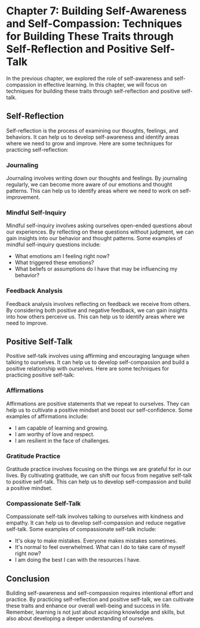 Chapter 7: Building Self-Awareness and Self-Compassion: Techniques for Building These Traits through Self-Reflection and Positive Self-Talk
===========================================================================================================================================

In the previous chapter, we explored the role of self-awareness and self-compassion in effective learning. In this chapter, we will focus on techniques for building these traits through self-reflection and positive self-talk.

Self-Reflection
---------------

Self-reflection is the process of examining our thoughts, feelings, and behaviors. It can help us to develop self-awareness and identify areas where we need to grow and improve. Here are some techniques for practicing self-reflection:

### Journaling

Journaling involves writing down our thoughts and feelings. By journaling regularly, we can become more aware of our emotions and thought patterns. This can help us to identify areas where we need to work on self-improvement.

### Mindful Self-Inquiry

Mindful self-inquiry involves asking ourselves open-ended questions about our experiences. By reflecting on these questions without judgment, we can gain insights into our behavior and thought patterns. Some examples of mindful self-inquiry questions include:

* What emotions am I feeling right now?
* What triggered these emotions?
* What beliefs or assumptions do I have that may be influencing my behavior?

### Feedback Analysis

Feedback analysis involves reflecting on feedback we receive from others. By considering both positive and negative feedback, we can gain insights into how others perceive us. This can help us to identify areas where we need to improve.

Positive Self-Talk
------------------

Positive self-talk involves using affirming and encouraging language when talking to ourselves. It can help us to develop self-compassion and build a positive relationship with ourselves. Here are some techniques for practicing positive self-talk:

### Affirmations

Affirmations are positive statements that we repeat to ourselves. They can help us to cultivate a positive mindset and boost our self-confidence. Some examples of affirmations include:

* I am capable of learning and growing.
* I am worthy of love and respect.
* I am resilient in the face of challenges.

### Gratitude Practice

Gratitude practice involves focusing on the things we are grateful for in our lives. By cultivating gratitude, we can shift our focus from negative self-talk to positive self-talk. This can help us to develop self-compassion and build a positive mindset.

### Compassionate Self-Talk

Compassionate self-talk involves talking to ourselves with kindness and empathy. It can help us to develop self-compassion and reduce negative self-talk. Some examples of compassionate self-talk include:

* It's okay to make mistakes. Everyone makes mistakes sometimes.
* It's normal to feel overwhelmed. What can I do to take care of myself right now?
* I am doing the best I can with the resources I have.

Conclusion
----------

Building self-awareness and self-compassion requires intentional effort and practice. By practicing self-reflection and positive self-talk, we can cultivate these traits and enhance our overall well-being and success in life. Remember, learning is not just about acquiring knowledge and skills, but also about developing a deeper understanding of ourselves.
